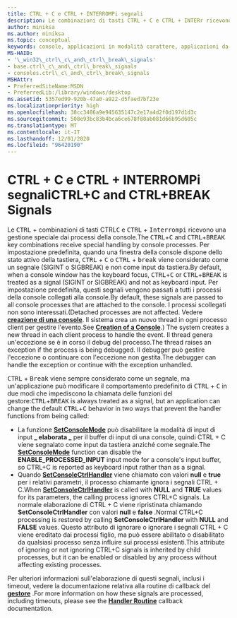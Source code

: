 ```yaml
---
title: CTRL + C e CTRL + INTERROMPi segnali
description: Le combinazioni di tasti CTRL + C e CTRL + INTERr ricevono una gestione speciale dai processi della console.
author: miniksa
ms.author: miniksa
ms.topic: conceptual
keywords: console, applicazioni in modalità carattere, applicazioni da riga di comando, applicazioni di terminale, api della console
MS-HAID:
- '\_win32\_ctrl\_c\_and\_ctrl\_break\_signals'
- base.ctrl\_c\_and\_ctrl\_break\_signals
- consoles.ctrl\_c\_and\_ctrl\_break\_signals
MSHAttr:
- PreferredSiteName:MSDN
- PreferredLib:/library/windows/desktop
ms.assetid: 5357ed99-920b-47a0-a922-d5faed7bf23e
ms.localizationpriority: high
ms.openlocfilehash: 38cc3486a9e945635147c2e17a4d2f0d197d1d3c
ms.sourcegitcommit: 508e93bc83b4bca6ce678f88ab081d66b95d605c
ms.translationtype: MT
ms.contentlocale: it-IT
ms.lasthandoff: 12/01/2020
ms.locfileid: "96420190"
---
```

# <a name="ctrlc-and-ctrlbreak-signals"></a><span data-ttu-id="7b27c-104">CTRL + C e CTRL + INTERROMPi segnali</span><span class="sxs-lookup"><span data-stu-id="7b27c-104">CTRL+C and CTRL+BREAK Signals</span></span>

<span data-ttu-id="7b27c-105">Le <kbd>CTRL</kbd> + combinazioni di tasti CTRL<kbd>C</kbd> e <kbd>CTRL</kbd> + <kbd>Interrompi</kbd> ricevono una gestione speciale dai processi della console.</span><span class="sxs-lookup"><span data-stu-id="7b27c-105">The <kbd>CTRL</kbd>+<kbd>C</kbd> and <kbd>CTRL</kbd>+<kbd>BREAK</kbd> key combinations receive special handling by console processes.</span></span> <span data-ttu-id="7b27c-106">Per impostazione predefinita, quando una finestra della console dispone dello stato attivo della tastiera, <kbd>CTRL</kbd> + <kbd>C</kbd> o <kbd>CTRL</kbd> + <kbd>break</kbd> viene considerato come un segnale (SIGINT o SIGBREAK) e non come input da tastiera.</span><span class="sxs-lookup"><span data-stu-id="7b27c-106">By default, when a console window has the keyboard focus, <kbd>CTRL</kbd>+<kbd>C</kbd> or <kbd>CTRL</kbd>+<kbd>BREAK</kbd> is treated as a signal (SIGINT or SIGBREAK) and not as keyboard input.</span></span> <span data-ttu-id="7b27c-107">Per impostazione predefinita, questi segnali vengono passati a tutti i processi della console collegati alla console.</span><span class="sxs-lookup"><span data-stu-id="7b27c-107">By default, these signals are passed to all console processes that are attached to the console.</span></span> <span data-ttu-id="7b27c-108">I processi scollegati non sono interessati.</span><span class="sxs-lookup"><span data-stu-id="7b27c-108">(Detached processes are not affected.</span></span> <span data-ttu-id="7b27c-109">Vedere [**creazione di una console**](creation-of-a-console.md). Il sistema crea un nuovo thread in ogni processo client per gestire l'evento.</span><span class="sxs-lookup"><span data-stu-id="7b27c-109">See [**Creation of a Console**](creation-of-a-console.md).) The system creates a new thread in each client process to handle the event.</span></span> <span data-ttu-id="7b27c-110">Il thread genera un'eccezione se è in corso il debug del processo.</span><span class="sxs-lookup"><span data-stu-id="7b27c-110">The thread raises an exception if the process is being debugged.</span></span> <span data-ttu-id="7b27c-111">Il debugger può gestire l'eccezione o continuare con l'eccezione non gestita.</span><span class="sxs-lookup"><span data-stu-id="7b27c-111">The debugger can handle the exception or continue with the exception unhandled.</span></span>

<span data-ttu-id="7b27c-112"><kbd>CTRL</kbd> + <kbd>Break</kbd> viene sempre considerato come un segnale, ma un'applicazione può modificare il comportamento predefinito di <kbd>CTRL</kbd> + <kbd>C</kbd> in due modi che impediscono la chiamata delle funzioni del gestore:</span><span class="sxs-lookup"><span data-stu-id="7b27c-112"><kbd>CTRL</kbd>+<kbd>BREAK</kbd> is always treated as a signal, but an application can change the default <kbd>CTRL</kbd>+<kbd>C</kbd> behavior in two ways that prevent the handler functions from being called:</span></span>

- <span data-ttu-id="7b27c-113">La funzione [**SetConsoleMode**](setconsolemode.md) può disabilitare la modalità di input di input **\_ elaborata \_** per il buffer di input di una console, quindi CTRL + C viene segnalato come input da tastiera anziché come segnale.</span><span class="sxs-lookup"><span data-stu-id="7b27c-113">The [**SetConsoleMode**](setconsolemode.md) function can disable the **ENABLE\_PROCESSED\_INPUT** input mode for a console's input buffer, so CTRL+C is reported as keyboard input rather than as a signal.</span></span>
- <span data-ttu-id="7b27c-114">Quando [**SetConsoleCtrlHandler**](setconsolectrlhandler.md) viene chiamato con valori **null** e **true** per i relativi parametri, il processo chiamante ignora i segnali CTRL + C.</span><span class="sxs-lookup"><span data-stu-id="7b27c-114">When [**SetConsoleCtrlHandler**](setconsolectrlhandler.md) is called with **NULL** and **TRUE** values for its parameters, the calling process ignores CTRL+C signals.</span></span> <span data-ttu-id="7b27c-115">La normale elaborazione di CTRL + C viene ripristinata chiamando **SetConsoleCtrlHandler** con valori **null** e **false** .</span><span class="sxs-lookup"><span data-stu-id="7b27c-115">Normal CTRL+C processing is restored by calling **SetConsoleCtrlHandler** with **NULL** and **FALSE** values.</span></span> <span data-ttu-id="7b27c-116">Questo attributo di ignorare o ignorare i segnali CTRL + C viene ereditato dai processi figlio, ma può essere abilitato o disabilitato da qualsiasi processo senza influire sui processi esistenti.</span><span class="sxs-lookup"><span data-stu-id="7b27c-116">This attribute of ignoring or not ignoring CTRL+C signals is inherited by child processes, but it can be enabled or disabled by any process without affecting existing processes.</span></span>

<span data-ttu-id="7b27c-117">Per ulteriori informazioni sull'elaborazione di questi segnali, inclusi i timeout, vedere la documentazione relativa alla routine di callback del [**gestore**](handlerroutine.md) .</span><span class="sxs-lookup"><span data-stu-id="7b27c-117">For more information on how these signals are processed, including timeouts, please see the [**Handler Routine**](handlerroutine.md) callback documentation.</span></span>
